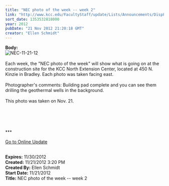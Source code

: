 ```yaml
---
title: "NEC photo of the week -- week 2"
link: "http://www.kcc.edu/FacultyStaff/update/Lists/Announcements/DispForm.aspx?ID=918"
sort_date: 1353532818000
year: 2012
pubDate: "21 Nov 2012 21:20:18 GMT"
creator: "Ellen Schmidt"
---
```


<div><b>Body:</b> <div class="ExternalClassC6242144FD8E42EA87761AE156422CEF">
<div><img alt="NEC-11-21-12" src="/SiteCollectionImages/NEC-11-21-12.JPG" /></div>
<div> </div>
<div>Each week, the &quot;NEC photo of the week&quot; will show what is going on at the construction site for the KCC North Extension Center, located at 450 N. Kinzie in Bradley. Each photo was taken facing east.</div>
<div><br />Photographer's comments: Building pad complete and you can see them drilling the geothermal wells in the background.     </div>
<div> </div>
<div>This photo was taken on Nov. 21.</div>
<div> </div>
<div> </div>
<div>
<div>
<div> </div>
<div> </div>
<div>
<p>***</p>
<p><a href="/FacultyStaff/update/Pages/dailyupdate.aspx">Go to Online Update</a></p></div></div>
<div> </div></div></div></div>
<div><b>Expires:</b> 11/30/2012</div>
<div><b>Created:</b> 11/21/2012 3:20 PM</div>
<div><b>Created By:</b> Ellen Schmidt</div>
<div><b>Start Date:</b> 11/21/2012</div>
<div><b>Title:</b> NEC photo of the week -- week 2</div>
